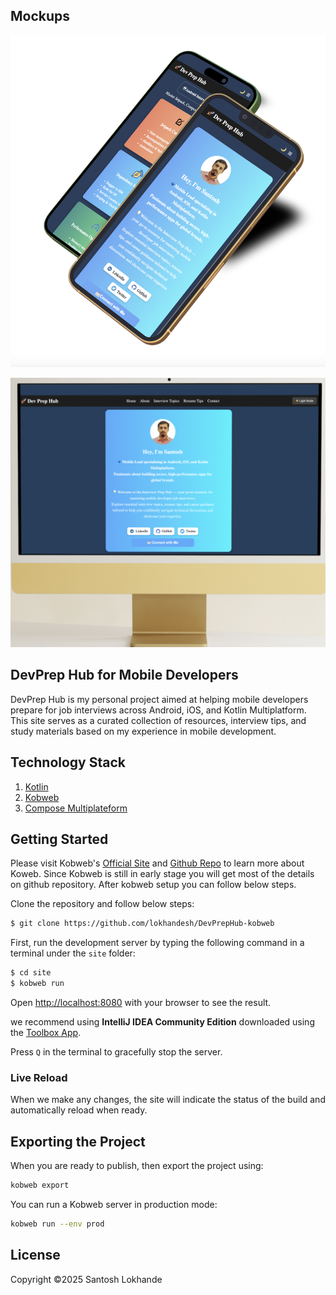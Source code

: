 
## Mockups


![Mobile Mockups](https://raw.githubusercontent.com/lokhandesh/DevPrepHub-kobweb/main/images/Iphone-Mocups.png)

![Mobile Mockups](https://raw.githubusercontent.com/lokhandesh/DevPrepHub-kobweb/main/images/MacMini.png)

## DevPrep Hub for Mobile Developers

DevPrep Hub is my personal project aimed at helping mobile developers prepare for job interviews across Android, iOS, and Kotlin Multiplatform. This site serves as a curated collection of resources, interview tips, and study materials based on my experience in mobile development.
## Technology Stack

1) [Kotlin](https://kotlinlang.org/)
2) [Kobweb](https://github.com/varabyte/kobweb)
3) [Compose Multiplateform](https://github.com/JetBrains/compose-multiplatform)

## Getting Started

Please visit Kobweb's [Official Site](https://kobweb.varabyte.com/docs/getting-started/what-is-kobweb) and [Github Repo](https://github.com/varabyte/kobweb/) to learn more about Koweb. Since Kobweb is still in early stage you will get most of the details on github repository. After kobweb setup you can follow below steps.

Clone the repository and follow below steps:

```bash
$ git clone https://github.com/lokhandesh/DevPrepHub-kobweb
```
First, run the development server by typing the following command in a terminal under the `site` folder:

```bash
$ cd site
$ kobweb run
```

Open [http://localhost:8080](http://localhost:8080) with your browser to see the result.

 we recommend using **IntelliJ IDEA Community Edition** downloaded
using the [Toolbox App](https://www.jetbrains.com/toolbox-app/).

Press `Q` in the terminal to gracefully stop the server.

### Live Reload

When we make any changes, the site will
indicate the status of the build and automatically reload when ready.

## Exporting the Project

When you are ready to publish, then export the project using:

```bash
kobweb export
```

You can run a Kobweb server in production mode:

```bash
kobweb run --env prod
```




## License

Copyright ©2025 Santosh Lokhande
